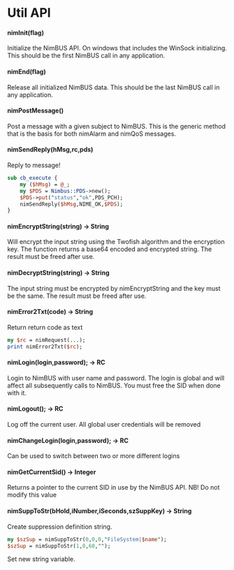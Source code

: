 # Util API

#### nimInit(flag)

Initialize the NimBUS API. On windows that includes the WinSock initializing. This should be the first
NimBUS call in any application.

#### nimEnd(flag)

Release all initialized NimBUS data. This should be the last NimBUS call in any application.

#### nimPostMessage()

Post a message with a given subject to NimBUS. This is the generic method that is the basis for both nimAlarm
and nimQoS messages.

#### nimSendReply(hMsg,rc,pds)

Reply to message! 

```perl
sub cb_execute {
    my ($hMsg) = @_;
    my $PDS = Nimbus::PDS->new(); 
    $PDS->put("status","ok",PDS_PCH);
    nimSendReply($hMsg,NIME_OK,$PDS);
}
```

#### nimEncryptString(string) -> String

Will encrypt the input string using the Twofish algorithm and the encryption key. The function returns a base64
encoded and encrypted string. The result must be freed after use.

#### nimDecryptString(string) -> String

The input string must be encrypted by nimEncryptString and the key must be the same. The result must be freed
after use.

#### nimError2Txt(code) -> String

Return return code as text 

```perl
my $rc = nimRequest(...);
print nimError2Txt($rc);
```

#### nimLogin(login,password); -> RC

Login to NimBUS with user name and password. The login is global and will affect all subsequently calls to
NimBUS. You must free the SID when done with it.

#### nimLogout(); -> RC

Log off the current user. All global user credentials will be removed

#### nimChangeLogin(login,password); -> RC

Can be used to switch between two or more different logins

#### nimGetCurrentSid() -> Integer

Returns a pointer to the current SID in use by the NimBUS API. NB! Do not modify this value

#### nimSuppToStr(bHold,iNumber,iSeconds,szSuppKey) -> String

Create suppression definition string.

```perl
my $szSup = nimSuppToStr(0,0,0,"FileSystem|$name");
$szSup = nimSuppToStr(1,0,60,"");
```
Set new string variable.
